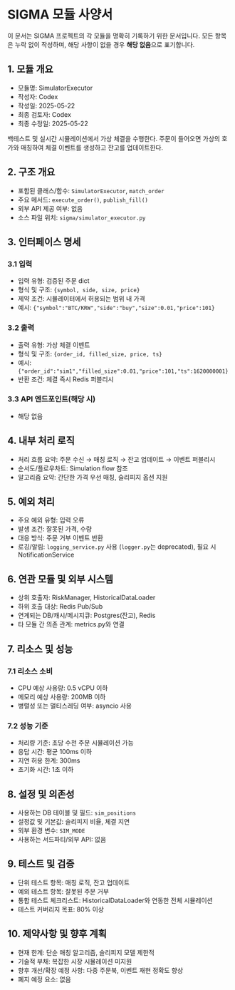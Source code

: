 # SIGMA 모듈 사양서

이 문서는 SIGMA 프로젝트의 각 모듈을 명확히 기록하기 위한 문서입니다. 모든 항목은 누락 없이 작성하며, 해당 사항이 없을 경우 **해당 없음**으로 표기합니다.

## 1. 모듈 개요
* 모듈명: SimulatorExecutor
* 작성자: Codex
* 작성일: 2025-05-22
* 최종 검토자: Codex
* 최종 수정일: 2025-05-22

백테스트 및 실시간 시뮬레이션에서 가상 체결을 수행한다. 주문이 들어오면 가상의 호가와 매칭하여 체결 이벤트를 생성하고 잔고를 업데이트한다.

## 2. 구조 개요
* 포함된 클래스/함수: `SimulatorExecutor`, `match_order`
* 주요 메서드: `execute_order()`, `publish_fill()`
* 외부 API 제공 여부: 없음
* 소스 파일 위치: `sigma/simulator_executor.py`

## 3. 인터페이스 명세
### 3.1 입력
* 입력 유형: 검증된 주문 dict
* 형식 및 구조: `{symbol, side, size, price}`
* 제약 조건: 시뮬레이터에서 허용되는 범위 내 가격
* 예시: `{"symbol":"BTC/KRW","side":"buy","size":0.01,"price":101}`

### 3.2 출력
* 출력 유형: 가상 체결 이벤트
* 형식 및 구조: `{order_id, filled_size, price, ts}`
* 예시: `{"order_id":"sim1","filled_size":0.01,"price":101,"ts":1620000001}`
* 반환 조건: 체결 즉시 Redis 퍼블리시

### 3.3 API 엔드포인트(해당 시)
* 해당 없음

## 4. 내부 처리 로직
* 처리 흐름 요약: 주문 수신 → 매칭 로직 → 잔고 업데이트 → 이벤트 퍼블리시
* 순서도/플로우차트: Simulation flow 참조
* 알고리즘 요약: 간단한 가격 우선 매칭, 슬리피지 옵션 지원

## 5. 예외 처리
* 주요 예외 유형: 입력 오류
* 발생 조건: 잘못된 가격, 수량
* 대응 방식: 주문 거부 이벤트 반환
* 로깅/알림: `logging_service.py` 사용 (`logger.py`는 deprecated), 필요 시 NotificationService

## 6. 연관 모듈 및 외부 시스템
* 상위 호출자: RiskManager, HistoricalDataLoader
* 하위 호출 대상: Redis Pub/Sub
* 연계되는 DB/캐시/메시지큐: Postgres(잔고), Redis
* 타 모듈 간 의존 관계: metrics.py와 연결

## 7. 리소스 및 성능
### 7.1 리소스 소비
* CPU 예상 사용량: 0.5 vCPU 이하
* 메모리 예상 사용량: 200MB 이하
* 병렬성 또는 멀티스레딩 여부: asyncio 사용

### 7.2 성능 기준
* 처리량 기준: 초당 수천 주문 시뮬레이션 가능
* 응답 시간: 평균 100ms 이하
* 지연 허용 한계: 300ms
* 초기화 시간: 1초 이하

## 8. 설정 및 의존성
* 사용하는 DB 테이블 및 필드: `sim_positions`
* 설정값 및 기본값: 슬리피지 비율, 체결 지연
* 외부 환경 변수: `SIM_MODE`
* 사용하는 서드파티/외부 API: 없음

## 9. 테스트 및 검증
* 단위 테스트 항목: 매칭 로직, 잔고 업데이트
* 예외 테스트 항목: 잘못된 주문 거부
* 통합 테스트 체크리스트: HistoricalDataLoader와 연동한 전체 시뮬레이션
* 테스트 커버리지 목표: 80% 이상

## 10. 제약사항 및 향후 계획
* 현재 한계: 단순 매칭 알고리즘, 슬리피지 모델 제한적
* 기술적 부채: 복잡한 시장 시뮬레이션 미지원
* 향후 개선/확장 예정 사항: 다중 주문북, 이벤트 재현 정확도 향상
* 폐지 예정 요소: 없음
